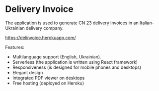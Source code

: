 # Delivery Invoice

The application is used to generate CN 23 delivery invoices in an Italian-Ukrainian delivery company.

https://delinvoice.herokuapp.com/

Features:
- Multilanguage support (English, Ukrainian).
- Serverless (the application is written using React framework)
- Responsiveness (is designed for mobile phones and desktops)
- Elegant design
- Integrated PDF viewer on desktops
- Free hosting (deployed on Heroku)